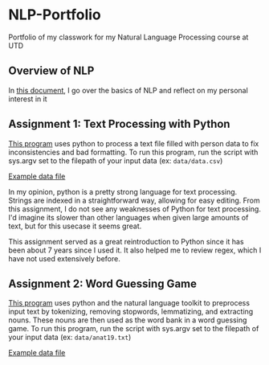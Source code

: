 # NLP-Portfolio
Portfolio of my classwork for my Natural Language Processing course at UTD

## Overview of NLP

In [this document](Overview_of_NLP.TXT), I go over the basics of NLP and reflect on my personal interest in it

## Assignment 1: Text Processing with Python

[This program](Assignment1.py) uses python to process a text file filled with person data to fix inconsistencies and bad formatting.
To run this program, run the script with sys.argv set to the filepath of your input data (ex: `data/data.csv`)

[Example data file](data/data.csv)

In my opinion, python is a pretty strong language for text processing. Strings are indexed in a straightforward way, allowing for easy editing. From this assignment, I do not see any weaknesses of Python for text processing. I'd imagine its slower than other languages when given large amounts of text, but for this usecase it seems great.

This assignment served as a great reintroduction to Python since it has been about 7 years since I used it. It also helped me to review regex, which I have not used extensively before.

## Assignment 2: Word Guessing Game

[This program](Assignment2.py) uses python and the natural language toolkit to preprocess input text by tokenizing, removing stopwords, lemmatizing, and extracting nouns. These nouns are then used as the word bank in a word guessing game.
To run this program, run the script with sys.argv set to the filepath of your input data (ex: `data/anat19.txt`)

[Example data file](data/anat19.txt)

